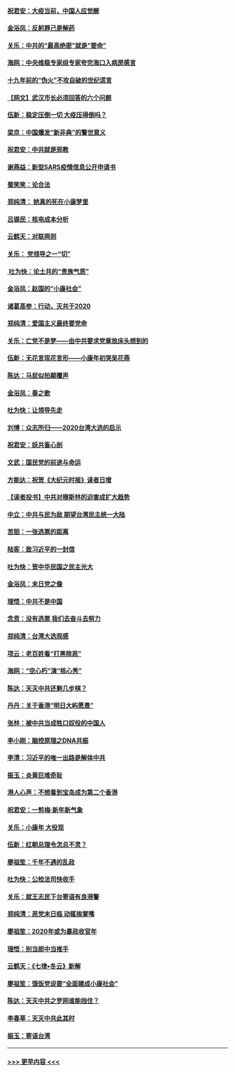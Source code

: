 #### [祝君安：大疫当前，中国人应觉醒](../pages/nsc993/n11821946.md?t=01270044) 
#### [金浴凤：反躬罪己是解药](../pages/nsc993/n11820280.md?t=01270044) 
#### [关乐：中共的“最高绝密”就是“要命”](../pages/nsc993/n11816946.md?t=01270044) 
#### [海网：中央维稳专家组专家夸完海口入病房感言](../pages/nsc993/n11815138.md?t=01270044) 
#### [十九年前的“伪火”不攻自破的世纪谎言](../pages/nsc993/n11813238.md?t=01270044) 
#### [【网文】武汉市长必须回答的六个问题](../pages/nsc993/n11813848.md?t=01270044) 
#### [伍新：稳定压倒一切 大疫压得倒吗？](../pages/nsc993/n11812634.md?t=01270044) 
#### [梁京：中国爆发“新非典”的警世意义](../pages/nsc993/n11812554.md?t=01270044) 
#### [祝君安：中共就是邪教](../pages/nsc993/n11812431.md?t=01270044) 
#### [谢燕益：新型SARS疫情信息公开申请书](../pages/nsc993/n11808840.md?t=01270044) 
#### [蜀笑笑：论合法](../pages/nsc993/n11808064.md?t=01270044) 
#### [郑纯清： 她真的死在小康梦里](../pages/nsc993/n11806623.md?t=01270044) 
#### [吕锡民：核电成本分析](../pages/nsc993/n11806284.md?t=01270044) 
#### [云鹤天：对联两则](../pages/nsc993/n11805957.md?t=01270044) 
#### [关乐： 党领导之一“切”](../pages/nsc993/n11804505.md?t=01270044) 
#### [ 吐为快：论土共的“贵族气质”](../pages/nsc993/n11804490.md?t=01270044) 
#### [金浴凤：赵国的“小康社会”](../pages/nsc993/n11804452.md?t=01270044) 
#### [诸葛高参：行动，灭共于2020](../pages/nsc993/n11804120.md?t=01270044) 
#### [郑纯清：爱国主义最终要党命](../pages/nsc993/n11802197.md?t=01270044) 
#### [关乐：亡党不是梦——由中共要求党章放床头想到的](../pages/nsc993/n11802156.md?t=01270044) 
#### [伍新：无花言现花言形——小康年初哭吴花燕](../pages/nsc993/n11800044.md?t=01270044) 
#### [陈达：马屁似拍颠覆声](../pages/nsc993/n11800010.md?t=01270044) 
#### [金浴凤：春之歌](../pages/nsc993/n11797687.md?t=01270044) 
#### [吐为快：让领导先走](../pages/nsc993/n11797512.md?t=01270044) 
#### [刘博：众志所归——2020台湾大选的启示](../pages/nsc993/n11796878.md?t=01270044) 
#### [祝君安：妖共畜心剖](../pages/nsc993/n11794273.md?t=01270044) 
#### [文武：国民党的前途与命运](../pages/nsc993/n11794198.md?t=01270044) 
#### [方能达：祝贺《大纪元时报》读者日增](../pages/nsc993/n11793807.md?t=01270044) 
#### [【读者投书】中共对穆斯林的迫害成扩大趋势](../pages/nsc993/n11791371.md?t=01270044) 
#### [中立：中共与民为敌 期望台湾民主统一大陆](../pages/nsc993/n11790392.md?t=01270044) 
#### [苦胆：一张选票的距离](../pages/nsc993/n11788914.md?t=01270044) 
#### [陆客：致习近平的一封信](../pages/nsc993/n11788867.md?t=01270044) 
#### [吐为快：贺中华民国之民主光大](../pages/nsc993/n11788618.md?t=01270044) 
#### [金浴凤：末日党之像](../pages/nsc993/n11787475.md?t=01270044) 
#### [理悟：中共不是中国](../pages/nsc993/n11787463.md?t=01270044) 
#### [念贲：没有选票  我们去奋斗去努力](../pages/nsc993/n11787398.md?t=01270044) 
#### [郑纯清：台湾大选观感](../pages/nsc993/n11786210.md?t=01270044) 
#### [项云：老百姓看“打黑除恶”](../pages/nsc993/n11785398.md?t=01270044) 
#### [海网：“空心朽”演“核心秀”](../pages/nsc993/n11783874.md?t=01270044) 
#### [陈达：天灭中共还剩几步棋？](../pages/nsc993/n11783719.md?t=01270044) 
#### [丹丹：关于香港“明日大屿愿景”](../pages/nsc993/n11783273.md?t=01270044) 
#### [张林：被中共当成牲口奴役的中国人](../pages/nsc993/n11782397.md?t=01270044) 
#### [李小刚：脑控原理之DNA共振](../pages/nsc993/n11780962.md?t=01270044) 
#### [李清：习近平的唯一出路是解体中共](../pages/nsc993/n11780866.md?t=01270044) 
#### [振玉：炎黄巨难奇耻](../pages/nsc993/n11779632.md?t=01270044) 
#### [港人心声：不想看到宝岛成为第二个香港](../pages/nsc993/n11778817.md?t=01270044) 
#### [祝君安：一剪梅‧新年新气象](../pages/nsc993/n11776340.md?t=01270044) 
#### [关乐：小康年 大役现](../pages/nsc993/n11774213.md?t=01270044) 
#### [伍新：红朝总理令怎总不灵？](../pages/nsc993/n11770813.md?t=01270044) 
#### [廖祖笙：千年不遇的乱政](../pages/nsc993/n11770373.md?t=01270044) 
#### [吐为快：公检法司快收手](../pages/nsc993/n11770359.md?t=01270044) 
#### [关乐：就王志民下台寄语有良港警](../pages/nsc993/n11769903.md?t=01270044) 
#### [郑纯清：恶党末日临 动辄挨掌嘴](../pages/nsc993/n11769356.md?t=01270044) 
#### [廖祖笙：2020年或为暴政收官年](../pages/nsc993/n11768216.md?t=01270044) 
#### [理悟：别当郎中当推手](../pages/nsc993/n11768243.md?t=01270044) 
#### [云鹤天：《七律▪冬云》新解](../pages/nsc993/n11768204.md?t=01270044) 
#### [廖祖笙：饿饭党说要“全面建成小康社会”](../pages/nsc993/n11767482.md?t=01270044) 
#### [陈达：天灭中共之罗网谁能挡住？](../pages/nsc993/n11767465.md?t=01270044) 
#### [李春草：天灭中共此其时](../pages/nsc993/n11767452.md?t=01270044) 
#### [振玉：寄语台湾](../pages/nsc993/n11767432.md?t=01270044) 

----
#### [ >>> 更早内容 <<< ](../indexes/nsc993-earlier.md)
